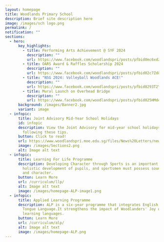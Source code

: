 ```yaml
---
layout: homepage
title: Woodlands Primary School
description: Brief site description here
image: /images/sch logo.png
permalink: /
notification: ""
sections:
  - hero:
      key_highlights:
        - title: Performing Arts Achievement @ SYF 2024
          description: ""
          url: https://www.facebook.com/woodlandspri/posts/pfbid0mc6xdZxuckfehyo2c9k3B6pzuEj4ywYFXBMRDi9wd4F1TezjRwezSosLeF9rx7VMl
        - title: OARS Award & Raffles Scholarship 2024
          description: ""
          url: https://www.facebook.com/woodlandspri/posts/pfbid02c7Zd8apESvxnX4sPNUAy8jq5NUfQQfWW9edcvqW9Xhh5qgkR5SZ9DMTcVBM9D88Vl
        - title: "NSG 2024: Volleyball Woodlands ACE!"
          description: ""
          url: https://www.facebook.com/woodlandspri/posts/pfbid0293T2YpzRGxLUFhBPFwWkh5uugXUGjeVAFvop4cQXYrVMxiaf97m51USGwFn7cgAAl
        - title: Mural Launch on Overhead Bridge
          description: ""
          url: https://www.facebook.com/woodlandspri/posts/pfbid025HMdes9PUwVp2bzdDhE4kCviJXtMpsd1peZUKBR9t55AeE4AauMthYqeECTNVhAtl
      background: /images/Banner2.jpg
      variant: image
  - infopic:
      title: Joint Advisory Mid-Year School Holidays
      id: infopic
      description: View the Joint Advisory for mid-year school holidays. Stay safe by
        following these tips.
      button: Click to read!
      url: https://www.woodlandspri.moe.edu.sg/files/News%20Letters/newsletter_2023_1.pdf
      image: /images/Sections2.png
      alt: Image alt text
  - infopic:
      title: Learning For Life Programme
      description: Developing Character through Sports is an important component of
        holistic development of pupils, and sportsmen must possess sound values
        and character.
      button: Learn More
      url: /curriculum/llp/
      alt: Image alt text
      image: /images/homepage-ALP-image1.png
  - infopic:
      title: Applied Learning Programme
      description: ALP is a six-year programme that integrates English and Mother
        Tongue Language.It strengthens the impact of Woodlanders' Joy of
        learning languages.
      button: Learn More
      url: /curriculum/alp/
      alt: Image alt text
      image: /images/homepage-ALP.png
---
```


